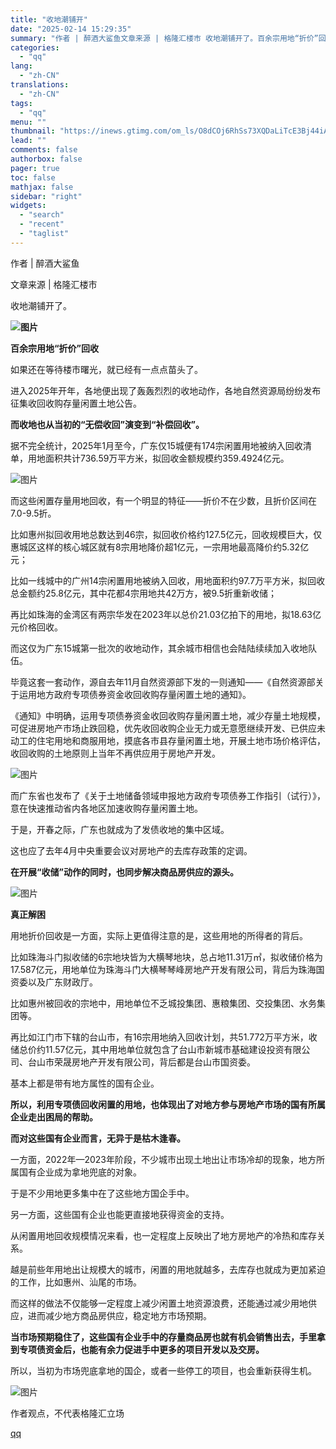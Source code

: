 ```yaml
---
title: "收地潮铺开"
date: "2025-02-14 15:29:35"
summary: "作者 | 醉酒大鲨鱼文章来源 | 格隆汇楼市 收地潮铺开了。百余宗用地“折价”回收如果还在等待楼市曙..."
categories:
  - "qq"
lang:
  - "zh-CN"
translations:
  - "zh-CN"
tags:
  - "qq"
menu: ""
thumbnail: "https://inews.gtimg.com/om_ls/O8dCOj6RhSs73XQDaLiTcE3Bj44iAOe3yySfICdhvjlAYAA_640360/0"
lead: ""
comments: false
authorbox: false
pager: true
toc: false
mathjax: false
sidebar: "right"
widgets:
  - "search"
  - "recent"
  - "taglist"
---
```


作者 | 醉酒大鲨鱼

文章来源 | 格隆汇楼市 

收地潮铺开了。

**![图片](https://inews.gtimg.com/om_bt/OpzfUtl8b7SV4CQLWOA3KheOB-IIjYF0UmQF2wU8hvYMwAA/641)**  


**百余宗用地“折价”回收**

如果还在等待楼市曙光，就已经有一点点苗头了。  


进入2025年开年，各地便出现了轰轰烈烈的收地动作，各地自然资源局纷纷发布征集收回收购存量闲置土地公告。

**而收地也从当初的“无偿收回”演变到“补偿回收”。**

据不完全统计，2025年1月至今，广东仅15城便有174宗闲置用地被纳入回收清单，用地面积共计736.59万平方米，拟回收金额规模约359.4924亿元。   

![图片](https://inews.gtimg.com/om_bt/O2efkAb1mzEJbm6bU7HIWxH-_XDxbAdgmavSGRIEECuiMAA/641)

而这些闲置存量用地回收，有一个明显的特征——折价不在少数，且折价区间在7.0-9.5折。

比如惠州拟回收用地总数达到46宗，拟回收价格约127.5亿元，回收规模巨大，仅惠城区这样的核心城区就有8宗用地降价超1亿元，一宗用地最高降价约5.32亿元；

比如一线城中的广州14宗闲置用地被纳入回收，用地面积约97.7万平方米，拟回收总金额约25.8亿元，其中花都4宗用地共42万方，被9.5折重新收储；

再比如珠海的金湾区有两宗华发在2023年以总价21.03亿拍下的用地，拟18.63亿元价格回收。   

而这仅为广东15城第一批次的收地动作，其余城市相信也会陆陆续续加入收地队伍。

毕竟这套一套动作，源自去年11月自然资源部下发的一则通知——《自然资源部关于运用地方政府专项债券资金收回收购存量闲置土地的通知》。

《通知》中明确，运用专项债券资金收回收购存量闲置土地，减少存量土地规模，可促进房地产市场止跌回稳，优先收回收购企业无力或无意愿继续开发、已供应未动工的住宅用地和商服用地，摸底各市县存量闲置土地，开展土地市场价格评估，收回收购的土地原则上当年不再供应用于房地产开发。

![图片](https://inews.gtimg.com/om_bt/O-jncAmqaS6gUq7MVq7l4fmP3oooJoULOSIg9V8ldLOIYAA/641)

而广东省也发布了《关于土地储备领域申报地方政府专项债券工作指引（试行）》，意在快速推动省内各地区加速收购存量闲置土地。

于是，开春之际，广东也就成为了发债收地的集中区域。

这也应了去年4月中央重要会议对房地产的去库存政策的定调。   

**在开展“收储”动作的同时，也同步解决商品房供应的源头。**

![图片](https://inews.gtimg.com/om_bt/OheQWAbUT9Jf5hnYQoF90NNNlVPmxV2BZSwxRuk_YQG-EAA/641)

**真正解困**

用地折价回收是一方面，实际上更值得注意的是，这些用地的所得者的背后。

比如珠海斗门拟收储的6宗地块皆为大横琴地块，总占地11.31万㎡，拟收储价格为17.587亿元，用地单位为珠海斗门大横琴琴峰房地产开发有限公司，背后为珠海国资委以及广东财政厅。

比如惠州被回收的宗地中，用地单位不乏城投集团、惠粮集团、交投集团、水务集团等。

再比如江门市下辖的台山市，有16宗用地纳入回收计划，共51.772万平方米，收储总价约11.57亿元，其中用地单位就包含了台山市新城市基础建设投资有限公司、台山市荣晟房地产开发有限公司，背后都是台山市国资委。

基本上都是带有地方属性的国有企业。

**所以，利用专项债回收闲置的用地，也体现出了对地方参与房地产市场的国有所属企业走出困局的帮助。**

**而对这些国有企业而言，无异于是枯木逢春。**

一方面，2022年—2023年阶段，不少城市出现土地出让市场冷却的现象，地方所属国有企业成为拿地兜底的对象。

于是不少用地更多集中在了这些地方国企手中。

另一方面，这些国有企业也能更直接地获得资金的支持。

从闲置用地回收规模情况来看，也一定程度上反映出了地方房地产的冷热和库存关系。

越是前些年用地出让规模大的城市，闲置的用地就越多，去库存也就成为更加紧迫的工作，比如惠州、汕尾的市场。

而这样的做法不仅能够一定程度上减少闲置土地资源浪费，还能通过减少用地供应，进而减少地方商品房供应，稳定地方市场预期。   

**当市场预期稳住了，这些国有企业手中的存量商品房也就有机会销售出去，手里拿到专项债资金后，也能有余力促进手中更多的项目开发以及交房。**

所以，当初为市场兜底拿地的国企，或者一些停工的项目，也会重新获得生机。   

![图片](https://inews.gtimg.com/om_bt/OpB-Fm82NebiKoO60GWlSQpk4QfNk0qpH_oVZ0UyT3UB8AA/641)  


作者观点，不代表格隆汇立场

[qq](https://new.qq.com/rain/a/20250213A089UC00)
